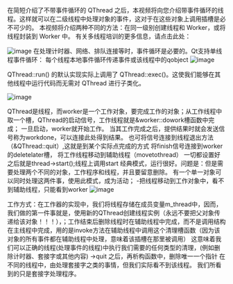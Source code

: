 在简短介绍了不带事件循环的 QThread 之后，本视频将向您介绍带事件循环的线程。这样就可以在二级线程中处理对象的事件，这对于在这些对象上调用插槽是必不可少的。
本视频将介绍两种不同的方法：在同一级别创建线程和 Worker，或将线程封装到 Worker 中。
有关多线程培训的更多信息，请点击此处：


![image](https://github.com/user-attachments/assets/1393f863-af5b-4d4c-9bc6-6dd5d2cac52a)
在处理计时器、网络、排队连接等时，事件循环是必要的。Qt支持单线程事件循环：
每个线程本地事件循环传递事件或该线程中的qobject
![image](https://github.com/user-attachments/assets/39503859-5d9b-4b7c-86c2-f75e4bb1804a)


QThread::run() 的默认实现实际上调用了 QThread::exec()。这使我们能够在其他线程中运行代码而无需对 QThread 进行子类化。

![image](https://github.com/user-attachments/assets/773dcb64-bb6d-44a7-a548-90ce0fba5ede)


QThread是线程，而worker是一个工作对象，要完成工作的对象；从工作线程中取一个槽，QThread的启动信号，工作线程就是&worker::dowork槽函数中完成；
一旦启动，worker就开始工作。
当其工作完成之后，提供结果时就会发送信号称为workdone，可以连接此处得到结果。
也可将信号连接到线程退出方法（&QThread::quit）,这就是到某个实际点完成的方式
将finish信号连接到worker的deletelater槽，
将工作线程移动到辅助线程（movetothread）
一切都设置好之后就是thread->start();线程上调用start
经典模式，运行很好。问题是：但是需要处理两个不同的对象，工作程序和线程，并且要留意删除。
有一个单一对象可以同时处理这两件事，使用此模式，成为活动；
-把线程移动到工作对象中，看不到辅助线程，只能看到worker
![image](https://github.com/user-attachments/assets/3cd627a6-4cdf-457d-a60b-a895c9a8d19a)

工作方式：在工作器的实现中，我们将线程存储在成员变量m_thread中，因而，我们做的第一件事就是，使用新的QThread创建线程实例（永远不要把父对象传递给该对象！！！），；工作结束后删除线程时在辅助线程中完成，而不是调用结构在主线程中完成，用的是invoke方法在辅助线程中调用这个清理槽函数（因为该对象的所有事件都在辅助线程中处理，意味着该插槽在那里被调用）
这意味着我们可以正确的线程(处理事件的线程)中执行我们需要的任何类型的清理，(例如删除计时器、套接字或其他内容)
->quit 之后，再析构函数中，删除唯一一个指针
在不同的线程中，由处理套接字之类的事情，但我们实际看不到该线程。 我们所看到的只是套接字处理程序。

